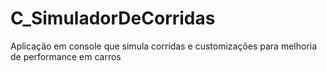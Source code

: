 # C_SimuladorDeCorridas
Aplicação em console que simula corridas e customizações para melhoria de performance em carros
